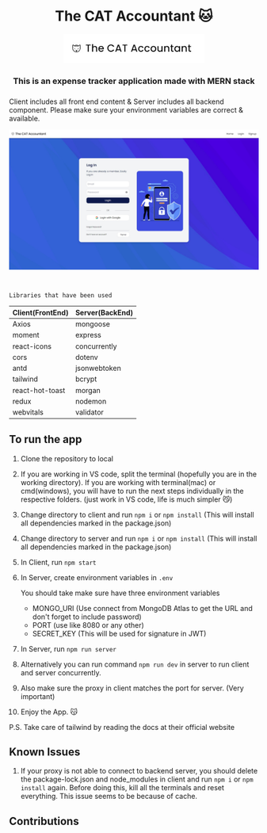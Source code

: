 <div align="center">
  <h1>The CAT Accountant 🐱</h1>
  <img src="https://github.com/deka27/gitresources/blob/main/images/product.jpg" alt="Logo">
  <h3>This is an expense tracker application made with MERN stack</h3>
</div>

###  

Client includes all front end content & Server includes all backend component.
Please make sure your environment variables are correct & available.

<div align="center">
  <img src="https://github.com/deka27/gitresources/blob/main/images/login.jpg" alt="Logo">
</div>

#  

`Libraries that have been used`

Client(FrontEnd) | Server(BackEnd) |
------------- |------------- |
Axios  | mongoose |
moment | express |
react-icons | concurrently |
cors | dotenv |
antd | jsonwebtoken |
tailwind | bcrypt |
react-hot-toast | morgan |
redux | nodemon |
webvitals | validator |

## To run the app
1. Clone the repository to local
2. If you are working in VS code, split the terminal (hopefully you are in the working directory). If you are working with terminal(mac) or cmd(windows), you will have to run the next steps individually in the respective folders. (just work in VS code, life is much simpler 😼) 
3. Change directory to client and run `npm i` or `npm install` (This will install all dependencies marked in the package.json)
4. Change directory to server and run `npm i` or `npm install` (This will install all dependencies marked in the package.json)
5. In Client, run `npm start`
6. In Server, create environment variables in `.env`

   You should take make sure have three environment variables
   * MONGO_URI (Use connect from MongoDB Atlas to get the URL and don't forget to include password) 
   * PORT (use like 8080 or any other)
   * SECRET_KEY (This will be used for signature in JWT)
     
7. In Server, run `npm run server`
8. Alternatively you can run command `npm run dev` in server to run client and server concurrently.
9. Also make sure the proxy in client matches the port for server. (Very important)
10. Enjoy the App. 😽

P.S. Take care of tailwind by reading the docs at their official website

## Known Issues

1. If your proxy is not able to connect to backend server, you should delete the package-lock.json and node_modules in client and run `npm i` or `npm install` again. Before doing this, kill all the terminals and reset everything. This issue seems to be because of cache.

## Contributions
